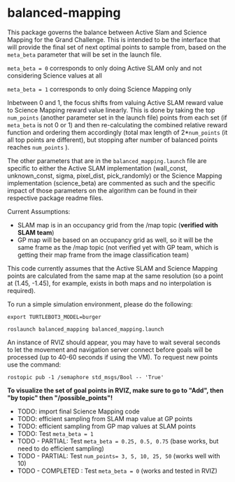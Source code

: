 # balanced-mapping

This package governs the balance between Active Slam and Science Mapping for the Grand Challenge.  This is intended to be the interface that will provide the final set of next optimal points to sample from, based on the ```meta_beta``` parameter that will be set in the launch file.

```meta_beta = 0``` corresponds to only doing Active SLAM only and not considering Science values at all

```meta_beta = 1``` corresponds to only doing Science Mapping only 

Inbetween 0 and 1, the focus shifts from valuing Active SLAM reward value to Science Mapping reward value linearly.  This is done by taking the top ```num_points``` (another parameter set in the launch file) points from each set (if ```meta_beta``` is not 0 or 1) and then re-calculating the combined relative reward function and ordering them accordingly (total max length of 2*```num_points```  (it all top points are different), but stopping after number of balanced points reaches ```num_points``` ). 

The other parameters that are in the ```balanced_mapping.launch``` file are specific to either the Active SLAM implementation (wall_const, unknown_const, sigma, pixel_dist, pick_randomly) or the Science Mapping implementation (science_beta) are commented as such and the specific impact of those parameters on the algorithm can be found in their respective package readme files.

Current Assumptions:
 - SLAM map is in an occupancy grid from the /map topic (**verified with SLAM team**)
 - GP map will be based on an occupancy grid as well, so it will be the same frame as the /map topic (not verified yet with GP team, which is getting their map frame from the image classification team)

This code currently assumes that the Active SLAM and Science Mapping points are calculated from the same map at the same resolution (so a point at (1.45, -1.45), for example, exists in both maps and no interpolation is required).  

To run a simple simulation environment, please do the following:

```export TURTLEBOT3_MODEL=burger```

```roslaunch balanced_mapping balanced_mapping.launch```

An instance of RVIZ should appear, you may have to wait several seconds to let the movement and navigation server connect before goals will be processed (up to 40-60 seconds if using the VM).  To request new points use the command:

```rostopic pub -1 /semaphore std_msgs/Bool -- 'True'```

**To visualize the set of goal points in RVIZ, make sure to go to "Add", then "by topic" then "/possible_points"!**

* TODO: import final Science Mapping code
* TODO: efficient sampling from SLAM map value at GP points
* TODO: efficient sampling from GP map values at SLAM points
* TODO: Test ```meta_beta = 1``` 
* TODO - PARTIAL: Test ```meta_beta = 0.25, 0.5, 0.75``` (base works, but need to do efficient sampling)
* TODO - PARTIAL: Test ```num_points= 3, 5, 10, 25, 50``` (works well with 10)
* TODO - COMPLETED : Test ```meta_beta = 0``` (works and tested in RVIZ)  
